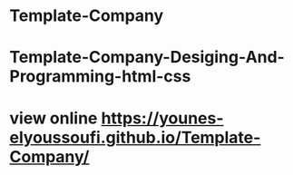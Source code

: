 # Template-Company
Template-Company-Desiging-And-Programming-html-css
===================================================================
view online https://younes-elyoussoufi.github.io/Template-Company/
==================================================================
